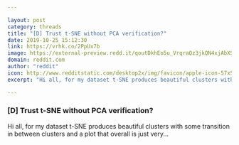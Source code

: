```yaml
---

layout: post
category: threads
title: "[D] Trust t-SNE without PCA verification?"
date: 2019-10-25 15:12:30
link: https://vrhk.co/2PpUx7b
image: https://external-preview.redd.it/qoutDkhEo5u_VrqraQz3jkQN4xjAbXS80G0JlC_iAjQ.jpg?width=1200&height=628.272251309&auto=webp&s=2c77c6061f73ed160987f71bf776a5e3a900b2a6
domain: reddit.com
author: "reddit"
icon: http://www.redditstatic.com/desktop2x/img/favicon/apple-icon-57x57.png
excerpt: "Hi all, for my dataset t-SNE produces beautiful clusters with some transition in between clusters and a plot that overall is just very..."

---
```


### [D] Trust t-SNE without PCA verification?

Hi all, for my dataset t-SNE produces beautiful clusters with some transition in between clusters and a plot that overall is just very...